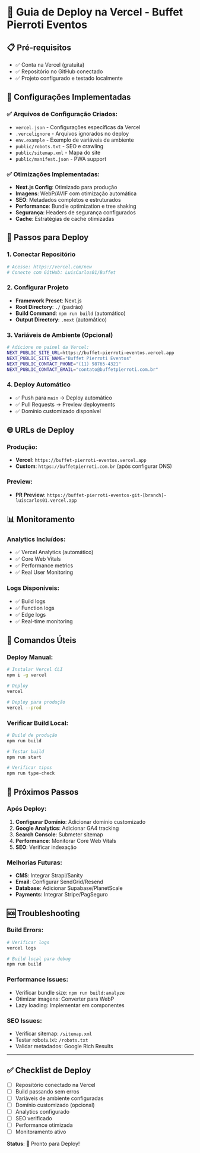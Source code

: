 # 🚀 Guia de Deploy na Vercel - Buffet Pierroti Eventos

## 📋 Pré-requisitos

- ✅ Conta na Vercel (gratuita)
- ✅ Repositório no GitHub conectado
- ✅ Projeto configurado e testado localmente

## 🔧 Configurações Implementadas

### ✅ Arquivos de Configuração Criados:
- `vercel.json` - Configurações específicas da Vercel
- `.vercelignore` - Arquivos ignorados no deploy
- `env.example` - Exemplo de variáveis de ambiente
- `public/robots.txt` - SEO e crawling
- `public/sitemap.xml` - Mapa do site
- `public/manifest.json` - PWA support

### ✅ Otimizações Implementadas:
- **Next.js Config**: Otimizado para produção
- **Imagens**: WebP/AVIF com otimização automática
- **SEO**: Metadados completos e estruturados
- **Performance**: Bundle optimization e tree shaking
- **Segurança**: Headers de segurança configurados
- **Cache**: Estratégias de cache otimizadas

## 🚀 Passos para Deploy

### 1. **Conectar Repositório**
```bash
# Acesse: https://vercel.com/new
# Conecte com GitHub: LuisCarlos01/Buffet
```

### 2. **Configurar Projeto**
- **Framework Preset**: Next.js
- **Root Directory**: `./` (padrão)
- **Build Command**: `npm run build` (automático)
- **Output Directory**: `.next` (automático)

### 3. **Variáveis de Ambiente** (Opcional)
```bash
# Adicione no painel da Vercel:
NEXT_PUBLIC_SITE_URL=https://buffet-pierroti-eventos.vercel.app
NEXT_PUBLIC_SITE_NAME="Buffet Pierroti Eventos"
NEXT_PUBLIC_CONTACT_PHONE="(11) 98765-4321"
NEXT_PUBLIC_CONTACT_EMAIL="contato@buffetpierroti.com.br"
```

### 4. **Deploy Automático**
- ✅ Push para `main` → Deploy automático
- ✅ Pull Requests → Preview deployments
- ✅ Domínio customizado disponível

## 🌐 URLs de Deploy

### **Produção:**
- **Vercel**: `https://buffet-pierroti-eventos.vercel.app`
- **Custom**: `https://buffetpierroti.com.br` (após configurar DNS)

### **Preview:**
- **PR Preview**: `https://buffet-pierroti-eventos-git-[branch]-luiscarlos01.vercel.app`

## 📊 Monitoramento

### **Analytics Incluídos:**
- ✅ Vercel Analytics (automático)
- ✅ Core Web Vitals
- ✅ Performance metrics
- ✅ Real User Monitoring

### **Logs Disponíveis:**
- ✅ Build logs
- ✅ Function logs
- ✅ Edge logs
- ✅ Real-time monitoring

## 🔧 Comandos Úteis

### **Deploy Manual:**
```bash
# Instalar Vercel CLI
npm i -g vercel

# Deploy
vercel

# Deploy para produção
vercel --prod
```

### **Verificar Build Local:**
```bash
# Build de produção
npm run build

# Testar build
npm run start

# Verificar tipos
npm run type-check
```

## 🎯 Próximos Passos

### **Após Deploy:**
1. **Configurar Domínio**: Adicionar domínio customizado
2. **Google Analytics**: Adicionar GA4 tracking
3. **Search Console**: Submeter sitemap
4. **Performance**: Monitorar Core Web Vitals
5. **SEO**: Verificar indexação

### **Melhorias Futuras:**
- **CMS**: Integrar Strapi/Sanity
- **Email**: Configurar SendGrid/Resend
- **Database**: Adicionar Supabase/PlanetScale
- **Payments**: Integrar Stripe/PagSeguro

## 🆘 Troubleshooting

### **Build Errors:**
```bash
# Verificar logs
vercel logs

# Build local para debug
npm run build
```

### **Performance Issues:**
- Verificar bundle size: `npm run build:analyze`
- Otimizar imagens: Converter para WebP
- Lazy loading: Implementar em componentes

### **SEO Issues:**
- Verificar sitemap: `/sitemap.xml`
- Testar robots.txt: `/robots.txt`
- Validar metadados: Google Rich Results

---

## ✅ Checklist de Deploy

- [ ] Repositório conectado na Vercel
- [ ] Build passando sem erros
- [ ] Variáveis de ambiente configuradas
- [ ] Domínio customizado (opcional)
- [ ] Analytics configurado
- [ ] SEO verificado
- [ ] Performance otimizada
- [ ] Monitoramento ativo

**Status**: 🚀 Pronto para Deploy!
